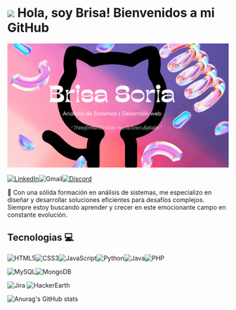 # <img src="https://media.giphy.com/media/HQHwvSBSy7s0AXOlWt/giphy.gif" width="150"/> Hola, soy Brisa! Bienvenidos a mi GitHub

![Banner de mi perfil](banner.png)

[![LinkedIn](https://img.shields.io/badge/linkedin-%230077B5.svg?style=for-the-badge&logo=linkedin&logoColor=white)](https://www.linkedin.com/in/brisa-soria/)![Gmail](https://img.shields.io/badge/Gmail-D14836?style=for-the-badge&logo=gmail&logoColor=white)[![Discord](https://img.shields.io/badge/Discord-%235865F2.svg?style=for-the-badge&logo=discord&logoColor=white)](Discordapp.com/users/709248749980876810)

🚀 Con una sólida formación en análisis de sistemas, me especializo en diseñar y desarrollar soluciones eficientes para desafíos complejos. Siempre estoy buscando aprender y crecer en este emocionante campo en constante evolución.

## Tecnologias 💻
![HTML5](https://img.shields.io/badge/html5-%23E34F26.svg?style=for-the-badge&logo=html5&logoColor=white)![CSS3](https://img.shields.io/badge/css3-%231572B6.svg?style=for-the-badge&logo=css3&logoColor=white)![JavaScript](https://img.shields.io/badge/javascript-%23323330.svg?style=for-the-badge&logo=javascript&logoColor=%23F7DF1E)![Python](https://img.shields.io/badge/python-3670A0?style=for-the-badge&logo=python&logoColor=ffdd54)![Java](https://img.shields.io/badge/java-%23ED8B00.svg?style=for-the-badge&logo=openjdk&logoColor=white)![PHP](https://img.shields.io/badge/php-%23777BB4.svg?style=for-the-badge&logo=php&logoColor=white)

![MySQL](https://img.shields.io/badge/mysql-4479A1.svg?style=for-the-badge&logo=mysql&logoColor=white)![MongoDB](https://img.shields.io/badge/MongoDB-%234ea94b.svg?style=for-the-badge&logo=mongodb&logoColor=white) 

![Jira](https://img.shields.io/badge/jira-%230A0FFF.svg?style=for-the-badge&logo=jira&logoColor=white)
![HackerEarth](https://img.shields.io/badge/HackerEarth-%232C3454.svg?style=for-the-badge&logo=HackerEarth&logoColor=Blue)


![Anurag's GitHub stats](https://github-readme-stats.vercel.app/api?username=BrisaSoria&show_icons=true&theme=radical)

